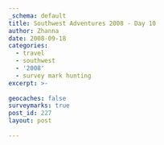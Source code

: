 ```yaml
---
_schema: default
title: Southwest Adventures 2008 - Day 10
author: Zhanna
date: 2008-09-18
categories:
  - travel
  - southwest
  - '2008'
  - survey mark hunting  
excerpt: >- 
  
geocaches: false
surveymarks: true
post_id: 227
layout: post
   
---
```


<!--

Checked out, stopped at visitors center (saw Ben again!), breakfast, stopped (somewhere -- look at map! for snacks), Hubbell Trading Post/prairie dogs, to Painted Desert visitor's center where we watched the movie, bought earrings and Route 66 hat at Fred Harvey store, then began visiting the overlooks.  Did all overlooks through Painted Desert Inn (Kachina Point--found BM) but then skipped the rest of the overlooks except Route 66 so that we could get to Puerco Pueblo in time for 2:30 ranger program. Hallie was the ranger and the talk was excellent.  Did Newspaper Rock, Agate Bridge, possibly one other overlook before going to visitors center at south end. Found out from Rita that we could basically hike anywhere we wanted as long as we weren't visible from designated trails and all four wheels of the car were to the right of the fog line.  Went to the Wigwam Motel in Holbrook where we got Wigwam #1 (closest to road, furthest from tracks that reviewers had complained about).  Went for supper at Joe & Aggie's. Got beer and snacks at Safeway and went to bed.

Food: Junction Restaurant: eggs, hamburger with gravy, biscuit (R);, scrambled eggs and bacon; juice and coffee.  Joe & Aggies: cheese crisps (ground beef and red chile sauce; chicken and hot green chile sauce), chicken taco, Dos Equis

-->
